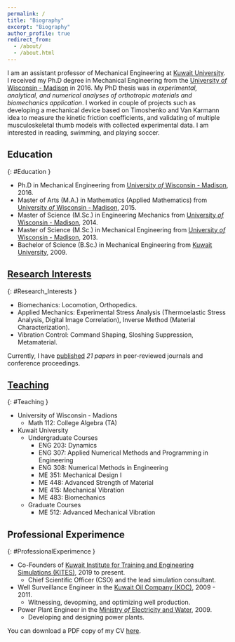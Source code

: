 ```yaml
---
permalink: /
title: "Biography"
excerpt: "Biography"
author_profile: true
redirect_from: 
  - /about/
  - /about.html
---
```


I am an assistant professor of Mechanical Engineering at [Kuwait University](http://kuweb.ku.edu.kw/ku/index.htm). I received my Ph.D degree in Mechanical Engineering from the [University *of* Wisconsin - Madison](https://www.wisc.edu/) in 2016. My PhD thesis was in *experimental, analytical, and numerical analyses of orthotropic materials and biomechanics application*. I worked in couple of projects such as developing a mechanical device based on Timoshenko and Van Karmann idea to measure the kinetic friction coefficients, and validating of multiple musculoskeletal thumb models with collected experimental data. I am interested in reading, swimming, and playing soccer.

## <i class="fas fa-fw fa-chart-bar" aria-hidden="true"></i> Education
{: #Education }
- Ph.D in Mechanical Engineering from [University *of* Wisconsin - Madison](https://www.wisc.edu/), 2016.
- Master of Arts (M.A.) in Mathematics (Applied Mathematics) from [University *of* Wisconsin - Madison](https://www.wisc.edu/), 2015.
- Master of Science (M.Sc.) in Engineering Mechanics from [University *of* Wisconsin - Madison](https://www.wisc.edu/), 2014.
- Master of Science (M.Sc.) in Mechanical Engineering from [University *of* Wisconsin - Madison](https://www.wisc.edu/), 2013.
- Bachelor of Science (B.Sc.) in Mechanical Engineering from [Kuwait University](http://kuweb.ku.edu.kw/ku/index.htm), 2009.

## <i class="fas fa-fw fa-chart-bar" aria-hidden="true"></i> [Research Interests](research)
{: #Research_Interests }
- Biomechanics: Locomotion, Orthopedics.
- Applied Mechanics: Experimental Stress Analysis (Thermoelastic Stress Analysis, Digital Image Correlation), Inverse Method (Material Characterization).
- Vibration Control: Command Shaping, Sloshing Suppression, Metamaterial.

Currently, I have [published](publications) *21 papers* in peer-reviewed journals and conference proceedings.

## <i class="fas fa-fw fa-chart-bar" aria-hidden="true"></i> [Teaching](teaching)
{: #Teaching }
- University of Wisconsin - Madions
  - Math 112: College Algebra (TA)
- Kuwait University
  - Undergraduate Courses
    - ENG 203: Dynamics
    - ENG 307: Applied Numerical Methods and Programming in Engineering
    - ENG 308: Numerical Methods in Engineering
    - ME  351: Mechanical Design I
    - ME  448: Advanced Strength of Material
    - ME  415: Mechanical Vibration
    - ME  483: Biomechanics
  - Graduate Courses
    - ME  512: Advanced Mechanical Vibration

## <i class="fas fa-fw fa-chart-bar" aria-hidden="true"></i> Professional Experimence
{: #ProfessionalExperimence }
- Co-Founders of [Kuwait Institute for Training and Engineering Simulations (KITES)](http://kites-kw.com/en/), 2019 to present.
  - Chief Scientific Officer (CSO) and the lead simulation consultant.
- Well Surveillance Engineer in the [Kuwait Oil Company (KOC)](https://www.kockw.com/sites/EN/Pages/Default.aspx), 2009 - 2011.
  - Witnessing, devopming, and optimizing well production.
- Power Plant Engineer in the [Ministry *of* Electricity and Water](https://www.mew.gov.kw/en/), 2009.
  - Developing and designing power plants.

You can download a PDF copy of my CV [here](/files/pdf/Resume.pdf).